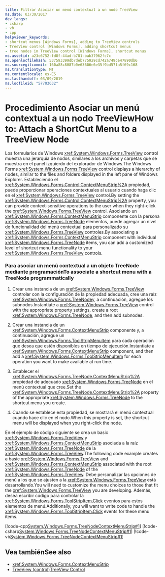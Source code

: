 ```yaml
---
title: Filtrar Asociar un menú contextual a un nodo TreeView
ms.date: 03/30/2017
dev_langs:
- csharp
- vb
- cpp
helpviewer_keywords:
- shortcut menus [Windows Forms], adding to TreeView controls
- TreeView control [Windows Forms], adding shortcut menus
- tree nodes in TreeView control [Windows Forms], shortcut menus
ms.assetid: a23c6752-fd8f-44ad-b781-bab37962fc7c
ms.openlocfilehash: 537593399db7deb775929cd742a749ce47890db6
ms.sourcegitcommit: 160a88c8087b0e63606e6e35f9bd57fa5f69c168
ms.translationtype: MT
ms.contentlocale: es-ES
ms.lasthandoff: 03/09/2019
ms.locfileid: "57703632"
---
```

# <a name="how-to-attach-a-shortcut-menu-to-a-treeview-node"></a><span data-ttu-id="47c14-102">Procedimiento Asociar un menú contextual a un nodo TreeView</span><span class="sxs-lookup"><span data-stu-id="47c14-102">How to: Attach a ShortCut Menu to a TreeView Node</span></span>
<span data-ttu-id="47c14-103">Los formularios de Windows <xref:System.Windows.Forms.TreeView> control muestra una jerarquía de nodos, similares a los archivos y carpetas que se muestra en el panel izquierdo del explorador de Windows.</span><span class="sxs-lookup"><span data-stu-id="47c14-103">The Windows Forms <xref:System.Windows.Forms.TreeView> control displays a hierarchy of nodes, similar to the files and folders displayed in the left pane of Windows Explorer.</span></span> <span data-ttu-id="47c14-104">Estableciendo el <xref:System.Windows.Forms.Control.ContextMenuStrip%2A> propiedad, puede proporcionar operaciones contextuales al usuario cuando haga clic en el <xref:System.Windows.Forms.TreeView> control.</span><span class="sxs-lookup"><span data-stu-id="47c14-104">By setting the <xref:System.Windows.Forms.Control.ContextMenuStrip%2A> property, you can provide context-sensitive operations to the user when they right-click the <xref:System.Windows.Forms.TreeView> control.</span></span> <span data-ttu-id="47c14-105">Asociando un <xref:System.Windows.Forms.ContextMenuStrip> componente con la persona <xref:System.Windows.Forms.TreeNode> elementos, puede agregar un nivel de funcionalidad del menú contextual para personalizado su <xref:System.Windows.Forms.TreeView> controles.</span><span class="sxs-lookup"><span data-stu-id="47c14-105">By associating a <xref:System.Windows.Forms.ContextMenuStrip> component with individual <xref:System.Windows.Forms.TreeNode> items, you can add a customized level of shortcut menu functionality to your <xref:System.Windows.Forms.TreeView> controls.</span></span>  
  
### <a name="to-associate-a-shortcut-menu-with-a-treenode-programmatically"></a><span data-ttu-id="47c14-106">Para asociar un menú contextual a un objeto TreeNode mediante programación</span><span class="sxs-lookup"><span data-stu-id="47c14-106">To associate a shortcut menu with a TreeNode programmatically</span></span>  
  
1.  <span data-ttu-id="47c14-107">Crear una instancia de un <xref:System.Windows.Forms.TreeView> controlar con la configuración de la propiedad adecuada, cree una raíz <xref:System.Windows.Forms.TreeNode>y, a continuación, agregue los subnodos.</span><span class="sxs-lookup"><span data-stu-id="47c14-107">Instantiate a <xref:System.Windows.Forms.TreeView> control with the appropriate property settings, create a root <xref:System.Windows.Forms.TreeNode>, and then add subnodes.</span></span>  
  
2.  <span data-ttu-id="47c14-108">Crear una instancia de un <xref:System.Windows.Forms.ContextMenuStrip> componente y, a continuación, agregue un <xref:System.Windows.Forms.ToolStripMenuItem> para cada operación que desea que estén disponibles en tiempo de ejecución.</span><span class="sxs-lookup"><span data-stu-id="47c14-108">Instantiate a <xref:System.Windows.Forms.ContextMenuStrip> component, and then add a <xref:System.Windows.Forms.ToolStripMenuItem> for each operation you want to make available at run time.</span></span>  
  
3.  <span data-ttu-id="47c14-109">Establecer el <xref:System.Windows.Forms.TreeNode.ContextMenuStrip%2A> propiedad de adecuado <xref:System.Windows.Forms.TreeNode> en el menú contextual que cree.</span><span class="sxs-lookup"><span data-stu-id="47c14-109">Set the <xref:System.Windows.Forms.TreeNode.ContextMenuStrip%2A> property of the appropriate <xref:System.Windows.Forms.TreeNode> to the shortcut menu you create.</span></span>  
  
4.  <span data-ttu-id="47c14-110">Cuando se establece esta propiedad, se mostrará el menú contextual cuando hace clic en el nodo.</span><span class="sxs-lookup"><span data-stu-id="47c14-110">When this property is set, the shortcut menu will be displayed when you right-click the node.</span></span>  
  
 <span data-ttu-id="47c14-111">En el ejemplo de código siguiente se crea un basic <xref:System.Windows.Forms.TreeView> y <xref:System.Windows.Forms.ContextMenuStrip> asociada a la raíz <xref:System.Windows.Forms.TreeNode> de la <xref:System.Windows.Forms.TreeView>.</span><span class="sxs-lookup"><span data-stu-id="47c14-111">The following code example creates a basic <xref:System.Windows.Forms.TreeView> and <xref:System.Windows.Forms.ContextMenuStrip> associated with the root <xref:System.Windows.Forms.TreeNode> of the <xref:System.Windows.Forms.TreeView>.</span></span> <span data-ttu-id="47c14-112">Debe personalizar las opciones de menú a los que se ajusten a la <xref:System.Windows.Forms.TreeView> está desarrollando.</span><span class="sxs-lookup"><span data-stu-id="47c14-112">You will need to customize the menu choices to those that fit the <xref:System.Windows.Forms.TreeView> you are developing.</span></span> <span data-ttu-id="47c14-113">Además, desea escribir código para controlar la <xref:System.Windows.Forms.ToolStripItem.Click> eventos para estos elementos de menú.</span><span class="sxs-lookup"><span data-stu-id="47c14-113">Additionally, you will want to write code to handle the <xref:System.Windows.Forms.ToolStripItem.Click> events for these menu items.</span></span>  
  
 [!code-cpp[System.Windows.Forms.TreeNodeContextMenuStrip#1](~/samples/snippets/cpp/VS_Snippets_Winforms/system.windows.forms.TreeNodeContextMenuStrip/cpp/Form1.cpp#1)]
 [!code-csharp[System.Windows.Forms.TreeNodeContextMenuStrip#1](~/samples/snippets/csharp/VS_Snippets_Winforms/system.windows.forms.TreeNodeContextMenuStrip/CS/Form1.cs#1)]
 [!code-vb[System.Windows.Forms.TreeNodeContextMenuStrip#1](~/samples/snippets/visualbasic/VS_Snippets_Winforms/system.windows.forms.TreeNodeContextMenuStrip/VB/Form1.vb#1)]  
  
## <a name="see-also"></a><span data-ttu-id="47c14-114">Vea también</span><span class="sxs-lookup"><span data-stu-id="47c14-114">See also</span></span>
- <xref:System.Windows.Forms.ContextMenuStrip>
- [<span data-ttu-id="47c14-115">TreeView (control)</span><span class="sxs-lookup"><span data-stu-id="47c14-115">TreeView Control</span></span>](treeview-control-windows-forms.md)
